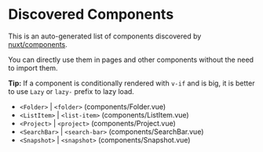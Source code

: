 # Discovered Components

This is an auto-generated list of components discovered by [nuxt/components](https://github.com/nuxt/components).

You can directly use them in pages and other components without the need to import them.

**Tip:** If a component is conditionally rendered with `v-if` and is big, it is better to use `Lazy` or `lazy-` prefix to lazy load.

- `<Folder>` | `<folder>` (components/Folder.vue)
- `<ListItem>` | `<list-item>` (components/ListItem.vue)
- `<Project>` | `<project>` (components/Project.vue)
- `<SearchBar>` | `<search-bar>` (components/SearchBar.vue)
- `<Snapshot>` | `<snapshot>` (components/Snapshot.vue)
